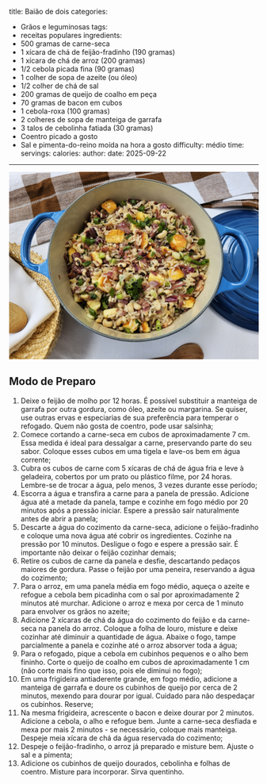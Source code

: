 title: Baião de dois
categories:
  - Grãos e leguminosas
tags:
  - receitas populares
ingredients:
  - 500 gramas de carne-seca
  - 1 xícara de chá de feijão-fradinho (190 gramas)
  - 1 xícara de chá de arroz (200 gramas)
  - 1/2 cebola picada fina (90 gramas)
  - 1 colher de sopa de azeite (ou óleo)
  - 1/2 colher de chá de sal
  - 200 gramas de queijo de coalho em peça
  - 70 gramas de bacon em cubos
  - 1 cebola-roxa (100 gramas)
  - 2 colheres de sopa de manteiga de garrafa
  - 3 talos de cebolinha fatiada (30 gramas)
  - Coentro picado a gosto
  - Sal e pimenta-do-reino moída na hora a gosto
difficulty: médio
time:
servings: 
calories: 
author:
date: 2025-09-22
---
![Baião de dois](/images/bai_o_de_dois.jpg)

## Modo de Preparo
1. Deixe o feijão de molho por 12 horas. É possível substituir a manteiga de garrafa por outra gordura, como óleo, azeite ou margarina. Se quiser, use outras ervas e especiarias de sua preferência para temperar o refogado. Quem não gosta de coentro, pode usar salsinha;
2. Comece cortando a carne-seca em cubos de aproximadamente 7 cm. Essa medida é ideal para dessalgar a carne, preservando parte do seu sabor. Coloque esses cubos em uma tigela e lave-os bem em água corrente;
3. Cubra os cubos de carne com 5 xícaras de chá de água fria e leve à geladeira, cobertos por um prato ou plástico filme, por 24 horas. Lembre-se de trocar a água, pelo menos, 3 vezes durante esse período;
4. Escorra a água e transfira a carne para a panela de pressão. Adicione água até a metade da panela, tampe e cozinhe em fogo médio por 20 minutos após a pressão iniciar. Espere a pressão sair naturalmente antes de abrir a panela;
5. Descarte a água do cozimento da carne-seca, adicione o feijão-fradinho e coloque uma nova água até cobrir os ingredientes. Cozinhe na pressão por 10 minutos. Desligue o fogo e espere a pressão sair. É importante não deixar o feijão cozinhar demais;
6. Retire os cubos de carne da panela e desfie, descartando pedaços maiores de gordura. Passe o feijão por uma peneira, reservando a água do cozimento;
7. Para o arroz, em uma panela média em fogo médio, aqueça o azeite e refogue a cebola bem picadinha com o sal por aproximadamente 2 minutos até murchar. Adicione o arroz e mexa por cerca de 1 minuto para envolver os grãos no azeite;
8. Adicione 2 xícaras de chá da água do cozimento do feijão e da carne-seca na panela do arroz. Coloque a folha de louro, misture e deixe cozinhar até diminuir a quantidade de água. Abaixe o fogo, tampe parcialmente a panela e cozinhe até o arroz absorver toda a água;
9. Para o refogado, pique a cebola em cubinhos pequenos e o alho bem fininho. Corte o queijo de coalho em cubos de aproximadamente 1 cm (não corte mais fino que isso, pois ele diminui no fogo);
10. Em uma frigideira antiaderente grande, em fogo médio, adicione a manteiga de garrafa e doure os cubinhos de queijo por cerca de 2 minutos, mexendo para dourar por igual. Cuidado para não despedaçar os cubinhos. Reserve;
11. Na mesma frigideira, acrescente o bacon e deixe dourar por 2 minutos. Adicione a cebola, o alho e refogue bem. Junte a carne-seca desfiada e mexa por mais 2 minutos - se necessário, coloque mais manteiga. Despeje meia xícara de chá da água reservada do cozimento;
12. Despeje o feijão-fradinho, o arroz já preparado e misture bem. Ajuste o sal e a pimenta;
13. Adicione os cubinhos de queijo dourados, cebolinha e folhas de coentro. Misture para incorporar. Sirva quentinho.
